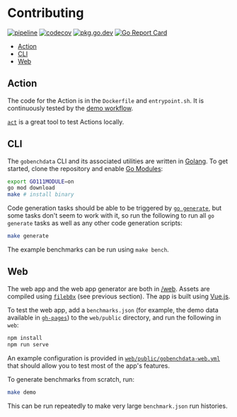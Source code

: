 # Contributing

[![pipeline](https://github.com/promotedai/gobenchdata/workflows/pipeline/badge.svg)](https://github.com/promotedai/gobenchdata/actions?workflow=pipeline)
[![codecov](https://codecov.io/gh/promotedai/gobenchdata/branch/master/graph/badge.svg)](https://codecov.io/gh/promotedai/gobenchdata)
[![pkg.go.dev](https://img.shields.io/badge/go.dev-reference-007d9c?logo=go&logoColor=white)](https://pkg.go.dev/go.promotedai.dev/gobenchdata?tab=doc)
[![Go Report Card](https://goreportcard.com/badge/go.promotedai.dev/gobenchdata)](https://goreportcard.com/report/go.promotedai.dev/gobenchdata)

- [Action](#action)
- [CLI](#cli)
- [Web](#web)

## Action

The code for the Action is in the `Dockerfile` and `entrypoint.sh`. It is
continuously tested by the [demo workflow](https://github.com/promotedai/gobenchdata/blob/master/.github/workflows/push.yml).

[`act`](https://github.com/nektos/act) is a great tool to test Actions locally.

## CLI

The `gobenchdata` CLI and its associated utilities are written in [Golang](https://golang.org/).
To get started, clone the repository and enable [Go Modules](https://github.com/golang/go/wiki/Modules):

```sh
export GO111MODULE=on
go mod download
make # install binary
```

Code generation tasks should be able to be triggered by [`go generate`](https://blog.golang.org/generate),
but some tasks don't seem to work with it, so run the following to run all `go generate`
tasks as well as any other code generation scripts:

```sh
make generate
```

The example benchmarks can be run using `make bench`.

## Web

The web app and the web app generator are both in [/web](./web). Assets are compiled
using [`fileb0x`](https://github.com/UnnoTed/fileb0x) (see previous section). The app is built using [Vue.js](https://vuejs.org/).

To test the web app, add a `benchmarks.json` (for example, the demo data available
in [`gh-pages`](https://go.promotedai.dev/gobenchdata/blob/gh-pages/benchmarks.json))
to the `web/public` directory, and run the following in `web`:

```sh
npm install
npm run serve
```

An example configuration is provided in [`web/public/gobenchdata-web.yml`](./web/public/gobenchdata-web.yml)
that should allow you to test most of the app's features.

To generate benchmarks from scratch, run:

```sh
make demo
```

This can be run repeatedly to make very large `benchmark.json` run histories.
